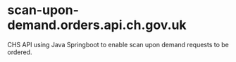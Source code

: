 # scan-upon-demand.orders.api.ch.gov.uk
CHS API using Java Springboot to enable scan upon demand requests to be ordered.
